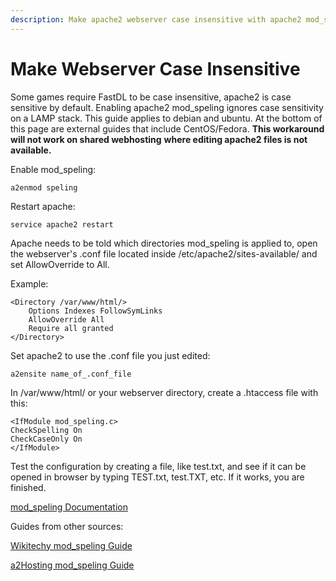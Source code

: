 ```yaml
---
description: Make apache2 webserver case insensitive with apache2 mod_speling
---
```


# Make Webserver Case Insensitive

Some games require FastDL to be case insensitive, apache2 is case sensitive by default. Enabling apache2 mod\_speling ignores case sensitivity on a LAMP stack. This guide applies to debian and ubuntu. At the bottom of this page are external guides that include CentOS/Fedora. **This workaround will not work on shared webhosting** **where editing apache2 files is not available.**

 Enable mod\_speling:

```text
a2enmod speling
```

 Restart apache:

```text
service apache2 restart
```

Apache needs to be told which directories mod\_speling is applied to, open the webserver's .conf file located inside /etc/apache2/sites-available/ and set AllowOverride to All.

 Example:

```text
<Directory /var/www/html/>
	Options Indexes FollowSymLinks
	AllowOverride All
	Require all granted
</Directory>
```

Set apache2 to use the .conf file you just edited:

```text
a2ensite name_of_.conf_file
```

 In /var/www/html/ or your webserver directory, create a .htaccess file with this:

```text
<IfModule mod_speling.c>
CheckSpelling On
CheckCaseOnly On
</IfModule>
```

 Test the configuration by creating a file, like test.txt, and see if it can be opened in browser by typing TEST.txt, test.TXT, etc. If it works, you are finished.



[mod\_speling Documentation](%20https://httpd.apache.org/docs/2.4/mod/mod_speling.html)

Guides from other sources:

[Wikitechy mod\_speling Guide](https://www.wikitechy.com/tutorials/apache/how-to-use-the-mod-speling-apache-module)

[a2Hosting mod\_speling Guide](https://www.a2hosting.com/kb/developer-corner/apache-web-server/using-the-mod-speling-apache-module)

 

 

